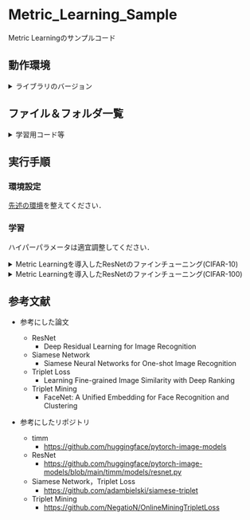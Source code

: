 # Metric_Learning_Sample
Metric Learningのサンプルコード

## 動作環境
<details>
<summary>ライブラリのバージョン</summary>
 
* cuda 12.1
* python 3.6.9
* torch 1.8.1+cu111
* torchaudio  0.8.1
* torchinfo 1.5.4
* torchmetrics  0.8.2
* torchsummary  1.5.1
* torchvision 0.9.1+cu111
* timm  0.5.4
* tlt  0.1.0
* numpy  1.19.5
* Pillow  8.4.0
* scikit-image  0.17.2
* scikit-learn  0.24.2
* tqdm  4.64.0
* opencv-python  4.5.1.48
* opencv-python-headless  4.6.0.66
* scipy  1.5.4
* matplotlib  3.3.4
* mmcv  1.7.1
</details>

## ファイル＆フォルダ一覧

<details>
<summary>学習用コード等</summary>
 
|ファイル名|説明|
|----|----|
|metric_train.py|Metric Learningを導入したResNetを学習するコード．|
|trainer.py|学習ループのコード．|
|metric_loss.py|Metric Learningの損失のコード．|
<!-- |make_graph.py|学習曲線を可視化するコード．| -->
</details>

## 実行手順

### 環境設定

[先述の環境](https://github.com/SyunkiTakase/Metric_Learning_Sample?tab=readme-ov-file#%E5%8B%95%E4%BD%9C%E7%92%B0%E5%A2%83)を整えてください．

### 学習
ハイパーパラメータは適宜調整してください．

<details>
<summary>Metric Learningを導入したResNetのファインチューニング(CIFAR-10)</summary>

Siamese Networkの学習 
```
python3 metric_train.py --epoch 10 --batch_size 128 --amp --dataset cifar10 --method Siamese
```
Triplet Lossの学習
```
python3 metric_train.py --epoch 10 --batch_size 128 --amp --dataset cifar10 --method Triplet
```
Triplet Mining(Batch Hard Strategy)の学習
```
python3 metric_train.py --epoch 10 --batch_size 128 --amp --dataset cifar10 --method Triplet --hard_triplets
```
</details>

<details>
<summary>Metric Learningを導入したResNetのファインチューニング(CIFAR-100)</summary>

Siamese Networkの学習 
```
python3 metric_train.py --epoch 10 --batch_size 128 --amp --dataset cifar100 --method Siamese
```
Triplet Lossの学習
```
python3 metric_train.py --epoch 10 --batch_size 128 --amp --dataset cifar100 --method Triplet
```
Triplet Mining(Batch Hard Strategy)の学習
```
python3 metric_train.py --epoch 10 --batch_size 128 --amp --dataset cifar100 --method Triplet --hard_triplets
```
</details>

## 参考文献
* 参考にした論文
  * ResNet
    * Deep Residual Learning for Image Recognition
  * Siamese Network
    * Siamese Neural Networks for One-shot Image Recognition
  * Triplet Loss
    * Learning Fine-grained Image Similarity with Deep Ranking
  * Triplet Mining
    * FaceNet: A Unified Embedding for Face Recognition and Clustering

* 参考にしたリポジトリ 
  * timm
    * https://github.com/huggingface/pytorch-image-models
  * ResNet
    * https://github.com/huggingface/pytorch-image-models/blob/main/timm/models/resnet.py
  * Siamese Network，Triplet Loss
    * https://github.com/adambielski/siamese-triplet
  * Triplet Mining
    * https://github.com/NegatioN/OnlineMiningTripletLoss
